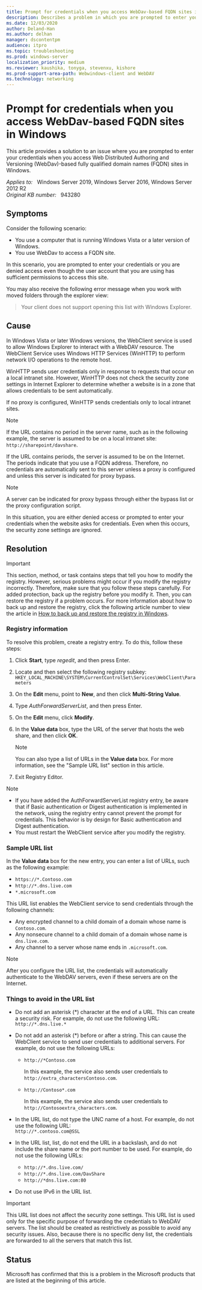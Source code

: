 ```yaml
---
title: Prompt for credentials when you access WebDav-based FQDN sites in Windows
description: Describes a problem in which you are prompted to enter your credentials when you access an FQDN site on a Windows Vista, Windows 7, or Windows 10-based client computer that has no proxy configured. Provides a resolution.
ms.date: 12/03/2020
author: Deland-Han
ms.author: delhan
manager: dscontentpm
audience: itpro
ms.topic: troubleshooting
ms.prod: windows-server
localization_priority: medium
ms.reviewer: kaushika, tonyga, stevenxu, kishore
ms.prod-support-area-path: Webwindows-client and WebDAV
ms.technology: networking
---
```

# Prompt for credentials when you access WebDav-based FQDN sites in Windows

This article provides a solution to an issue where you are prompted to enter your credentials when you access Web Distributed Authoring and Versioning (WebDav)-based fully qualified domain names (FQDN) sites in Windows.

_Applies to:_ &nbsp; Windows Server 2019, Windows Server 2016, Windows Server 2012 R2  
_Original KB number:_ &nbsp; 943280

## Symptoms

Consider the following scenario:

- You use a computer that is running Windows Vista or a later version of Windows.
- You use WebDav to access a FQDN site.

In this scenario, you are prompted to enter your credentials or you are denied access even though the user account that you are using has sufficient permissions to access this site.

You may also receive the following error message when you work with moved folders through the explorer view:

> Your client does not support opening this list with Windows Explorer.

## Cause

In Windows Vista or later Windows versions, the WebClient service is used to allow Windows Explorer to interact with a WebDAV resource. The WebClient Service uses Windows HTTP Services (WinHTTP) to perform network I/O operations to the remote host.

WinHTTP sends user credentials only in response to requests that occur on a local intranet site. However, WinHTTP does not check the security zone settings in Internet Explorer to determine whether a website is in a zone that allows credentials to be sent automatically.

If no proxy is configured, WinHTTP sends credentials only to local intranet sites.

> [!NOTE]
> If the URL contains no period in the server name, such as in the following example, the server is assumed to be on a local intranet site: `http://sharepoint/davshare`.

If the URL contains periods, the server is assumed to be on the Internet. The periods indicate that you use a FQDN address. Therefore, no credentials are automatically sent to this server unless a proxy is configured and unless this server is indicated for proxy bypass.

> [!NOTE]
> A server can be indicated for proxy bypass through either the bypass list or the proxy configuration script.

In this situation, you are either denied access or prompted to enter your credentials when the website asks for credentials. Even when this occurs, the security zone settings are ignored.

## Resolution

> [!IMPORTANT]
> This section, method, or task contains steps that tell you how to modify the registry. However, serious problems might occur if you modify the registry incorrectly. Therefore, make sure that you follow these steps carefully. For added protection, back up the registry before you modify it. Then, you can restore the registry if a problem occurs. For more information about how to back up and restore the registry, click the following article number to view the article in [How to back up and restore the registry in Windows](https://support.microsoft.com/help/322756).

### Registry information

To resolve this problem, create a registry entry. To do this, follow these steps:

1. Click **Start**, type *regedit*, and then press Enter.
2. Locate and then select the following registry subkey:  
    `HKEY_LOCAL_MACHINE\SYSTEM\CurrentControlSet\Services\WebClient\Parameters`

3. On the **Edit** menu, point to **New**, and then click **Multi-String Value**.
4. Type *AuthForwardServerList*, and then press Enter.
5. On the **Edit** menu, click **Modify**.
6. In the **Value data** box, type the URL of the server that hosts the web share, and then click **OK**.

    > [!NOTE]
    > You can also type a list of URLs in the **Value data** box. For more information, see the "Sample URL list" section in this article.
7. Exit Registry Editor.

> [!NOTE]
>
> - If you have added the AuthForwardServerList registry entry, be aware that if Basic authentication or Digest authentication is implemented in the network, using the registry entry cannot prevent the prompt for credentials. This behavior is by design for Basic authentication and Digest authentication.
> - You must restart the WebClient service after you modify the registry.

### Sample URL list

In the **Value data** box for the new entry, you can enter a list of URLs, such as the following example:

- `https://*.Contoso.com`
- `http://*.dns.live.com`
- `*.microsoft.com`

This URL list enables the WebClient service to send credentials through the following channels:

- Any encrypted channel to a child domain of a domain whose name is `Contoso.com`.
- Any nonsecure channel to a child domain of a domain whose name is `dns.live.com`.
- Any channel to a server whose name ends in `.microsoft.com`.

> [!NOTE]
> After you configure the URL list, the credentials will automatically authenticate to the WebDAV servers, even if these servers are on the Internet.

### Things to avoid in the URL list

- Do not add an asterisk (*) character at the end of a URL. This can create a security risk. For example, do not use the following URL:  
    `http://*.dns.live.*`

- Do not add an asterisk (*) before or after a string. This can cause the WebClient service to send user credentials to additional servers. For example, do not use the following URLs:  
  - `http://*Contoso.com`

    In this example, the service also sends user credentials to `http://extra_charactersContoso.com`.

  - `http://Contoso*.com`

    In this example, the service also sends user credentials to `http://Contosoextra_characters.com`.

- In the URL list, do not type the UNC name of a host. For example, do not use the following URL:  
    `http://*.contoso.com@SSL`

- In the URL list, list, do not end the URL in a backslash, and do not include the share name or the port number to be used. For example, do not use the following URLs:

  - `http://*.dns.live.com/`
  - `http://*.dns.live.com/DavShare`
  - `http://*dns.live.com:80`

- Do not use IPv6 in the URL list.

> [!IMPORTANT]
> This URL list does not affect the security zone settings. This URL list is used only for the specific purpose of forwarding the credentials to WebDAV servers. The list should be created as restrictively as possible to avoid any security issues. Also, because there is no specific deny list, the credentials are forwarded to all the servers that match this list.

## Status

Microsoft has confirmed that this is a problem in the Microsoft products that are listed at the beginning of this article.

